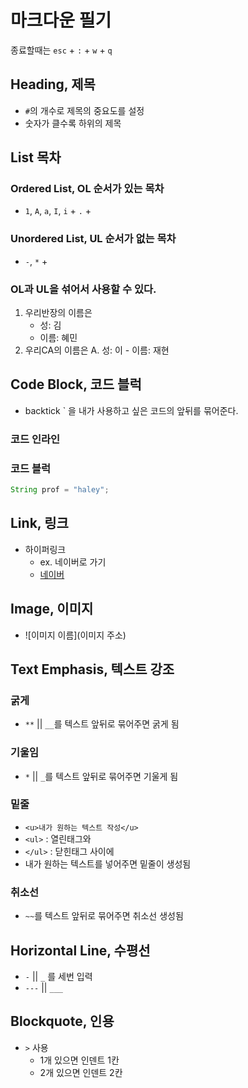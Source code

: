 # 마크다운 필기
종료할때는 `esc` + `:` + `w` + `q` 


## Heading, 제목
- `#`의 개수로 제목의 중요도를 설정
- 숫자가 클수록 하위의 제목

## List 목차

### Ordered List, OL 순서가 있는 목차

* `1`, `A`, `a`, `I`, `i` + `.` + ` `  

### Unordered List, UL 순서가 없는 목차

* `-`, `*` + ` `  


### OL과 UL을 섞어서 사용할 수 있다.
1. 우리반장의 이름은
    - 성: 김
    - 이름: 혜민
2. 우리CA의 이름은
    A. 성: 이
        - 이름: 재현


## Code Block, 코드 블럭

* backtick ` 을 내가 사용하고 싶은 코드의 앞뒤를 묶어준다.

### 코드 인라인

### 코드 블럭
``` java
String prof = "haley";
```

## Link, 링크
* 하이퍼링크 
    - ex. 네이버로 가기
    - [네이버](https://www.naver.com)

## Image, 이미지
* ![이미지 이름](이미지 주소)


## Text Emphasis, 텍스트 강조

### 굵게 
* `**` || `__`를 텍스트 앞뒤로 묶어주면 굵게 됨

### 기울임 
* `*` || `_`를 텍스트 앞뒤로 묶어주면 기울게 됨

### 밑줄 
* `<u>내가 원하는 텍스트 작성</u>`
* `<ul>` : 열린태그와
* `</ul>` : 닫힌태그 사이에 
* 내가 원하는 텍스트를 넣어주면 밑줄이 생성됨

### 취소선 
* `~~`를 텍스트 앞뒤로 묶어주면 취소선 생성됨


## Horizontal Line, 수평선
* `-` || `_` 를 세번 입력
* `---` || `___` 

## Blockquote, 인용
* `>` 사용
    * 1개 있으면 인덴트 1칸
    * 2개 있으면 인덴트 2칸